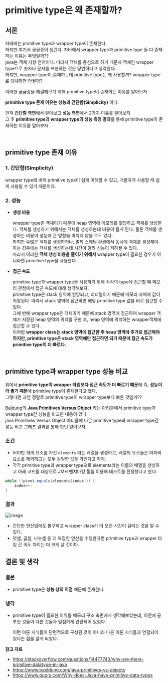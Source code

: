 # primitive type은 왜 존재할까?

## **서론**

자바에는 primitive type과 wrapper type이 존재한다.  
하지만 여기서 궁금증이 생긴다. 자바에서 wrapper type과 primitive type 둘 다 존재하는 이유는 무엇일까??  
java는 객체 지향 언어이다. 따라서 객체를 중심으로 하기 때문에 객체인 wrapper type으로 숫자나 문자를 표현하는 것은 당연하다고 생각한다.  
하지만,  wrapper type이 존재하는데 primitive type는 왜 사용할까? wrapper type로 대체하면 안될까?

이러한 궁금증을 해결해보기 위해 primitive type이 존재하는 이유를 알아보자

**primitive type 존재 이유는 성능과 간단함(Simplicity)** 이다.

먼저 **간단함 측면**에서 알아보고 **성능 측면**에서 2가지 이유를 알아보자  
그 후 **primitive type과 wrapper type의 성능 측정 결과**를 통해 primitive type이 존재하는 이유를 알아보자

<br>

## primitive type 존재 이유

### 1. 간단함(Simplicity)

wrapper type에 비해 primitive type이 쉽게 이해할 수 있고, 개발자가 사용할 때 쉽게 사용될 수 있기 때문이다.

### 2. 성능

- **생성 비용**

  wrapper type은 객체이기 때문에 heap 영역에 메모리를 할당하고 객체를 생성한다. 객체를 생성하기 위해서는 객체를 생성하는데 비용이 들게 된다. 물론 객체를 생성하는 비용이 성능에 큰 영향을 미치지 않을 수도 있다.  
  하지만 수많은 객체를 생성하거나, 멀티 스레딩 환경에서 동시에 객체를 생성해야 하는 경우에는 객체를 생성하는데 시간이 걸려 성능이 저하될 수 있다.  
  따라서 이러한 **객체 생성 비용을 줄이기 위해서** wrapper type이 필요한 경우가 아니라면 primitive type을 사용한다.

- **접근 속도**

  primitive type과 wrapper type을 사용하기 위해 각각의 type에 접근할 때 메모리 관점에서 접근 속도에 대해 생각해보자.  
  primitive type은 stack 영역에 할당되고, 리터럴이기 때문에 메모리 자체에 값이 저장된다. 따라서  stack 영역에 접근하면 해당 primitive type 값을 바로 접근할 수 있다.  
  그에 반해 wrapper type은 객체이기 때문에 stack 영역에 접근하여 wrapper 객체가 저장된 heap 영역의 위치를 구한 후, heap 영역에 위치하는 wrapper객체에 접근할 수 있다.  
  이처럼 **wrapper class는 stack 영역에 접근한 후 heap 영역에 추가로 접근해야 하지만, primitive type은 stack 영역에만 접근하면 되기 때문에 접근 속도가 primitive type이 더 빠르다.**

<br>

## **primitive type과 wrapper type 성능 비교**

위에서 **primitive type이 wrapper 타입보다 접근 속도가 더 빠르기 때문**에 즉, **성능이 더 좋기 때문**에 primitive type이 존재한다고 했다.  
그렇다면 과연 정말로 primitive type이 wrapper type보다 빠른 것일까??

[Baldung의 **Java Primitives Versus Object** 라는 아티클](https://www.baeldung.com/java-primitives-vs-objects)에서 primitive type과 wrapper type간 성능을 비교한 내용이 있다.  
java Primitives Versus Object 아티클에 나온 primitive type과 wrapper type간 성능 비교 그래프 결과를 통해 한번 알아보자

### **조건**

- 500만 개의 요소를 가진 `elements` 라는 배열을 생성하고, 배열의 요소들은 마지막 요소를 제외하고는 모두 동일한 값을 가진다고 하자.
- 각각 primitive type과 wrapper type으로 elements라는 이름의 배열을 생성하고 아래 코드를 대상으로 JMH 벤치마킹 툴을 이용해 테스트를 진행했다고 한다.

```java
while (!pivot.equals(elements[index])) {
    index++;
}
```

### **결과**

![image](https://github.com/HoChangSUNG/mentoring/assets/76422685/e84b5818-4727-432b-b307-8aaaf6b5b2eb)
- 간단한 연산임에도 불구하고 wrapper class가 더 오랜 시간이 걸리는 것을 알 수 있다.
- 덧셈, 곱셈, 나눗셈 등 더 복잡한 연산을 수행한다면 primitive type과 wrapper 타입 간 속도 차이는 더 크게 날 것이다.

## 결론 및 생각

### 결론

- primitive type은 **성능 상의 이점** 때문에 존재한다.

### 생각

- primitive type이 필요한 이유를 메모리 구조 측면에서 생각해보았는데, 이전에 공부한 것들이 다른 것들과 밀접하게 연관되어 있었다.

  이런 이론 지식들이 단편적으로 구성된 것이 아니라 다른 이론 지식들과 연결되어 있다는 점을 알게 되었다.


**참고 자료**

- https://stackoverflow.com/questions/14477743/why-are-there-primitive-datatype-in-java
- https://www.baeldung.com/java-primitives-vs-objects
- https://www.quora.com/Why-does-Java-have-primitive-data-types

